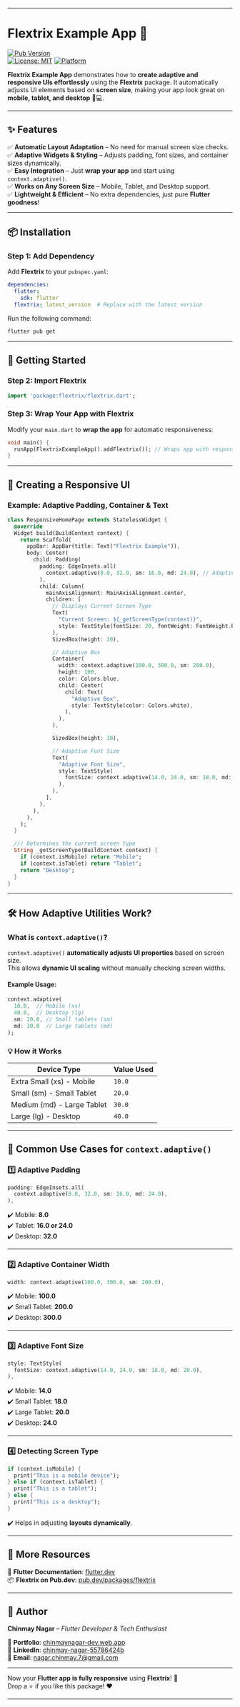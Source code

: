 
---
# **Flextrix Example App** 🚀

[![Pub Version](https://img.shields.io/pub/v/flextrix?style=flat-square)](https://pub.dev/packages/flextrix)  
[![License: MIT](https://img.shields.io/badge/License-MIT-blue.svg)](LICENSE)
[![Platform](https://img.shields.io/badge/platform-Flutter-blue?style=flat-square)](https://flutter.dev)

**Flextrix Example App** demonstrates how to **create adaptive and responsive UIs effortlessly** using the **Flextrix** package. It automatically adjusts UI elements based on **screen size**, making your app look great on **mobile, tablet, and desktop** 📱💻.

---

## ✨ **Features**

✅ **Automatic Layout Adaptation** – No need for manual screen size checks.  
✅ **Adaptive Widgets & Styling** – Adjusts padding, font sizes, and container sizes dynamically.  
✅ **Easy Integration** – Just **wrap your app** and start using `context.adaptive()`.  
✅ **Works on Any Screen Size** – Mobile, Tablet, and Desktop support.  
✅ **Lightweight & Efficient** – No extra dependencies, just pure **Flutter goodness**!

---

## 📦 **Installation**

### **Step 1: Add Dependency**
Add **Flextrix** to your `pubspec.yaml`:

```yaml
dependencies:
  flutter:
    sdk: flutter
  flextrix: latest_version  # Replace with the latest version
```

Run the following command:

```sh
flutter pub get
```

---

## 🚀 **Getting Started**

### **Step 2: Import Flextrix**

```dart
import 'package:flextrix/flextrix.dart';
```

### **Step 3: Wrap Your App with Flextrix**

Modify your `main.dart` to **wrap the app** for automatic responsiveness:

```dart
void main() {
  runApp(FlextrixExampleApp().addFlextrix()); // Wraps app with responsive layout
}
```

---

## 🎨 **Creating a Responsive UI**

### **Example: Adaptive Padding, Container & Text**

```dart
class ResponsiveHomePage extends StatelessWidget {
  @override
  Widget build(BuildContext context) {
    return Scaffold(
      appBar: AppBar(title: Text("Flextrix Example")),
      body: Center(
        child: Padding(
          padding: EdgeInsets.all(
            context.adaptive(8.0, 32.0, sm: 16.0, md: 24.0), // Adaptive padding
          ),
          child: Column(
            mainAxisAlignment: MainAxisAlignment.center,
            children: [
              // Displays Current Screen Type
              Text(
                "Current Screen: ${_getScreenType(context)}",
                style: TextStyle(fontSize: 20, fontWeight: FontWeight.bold),
              ),
              SizedBox(height: 20),

              // Adaptive Box
              Container(
                width: context.adaptive(100.0, 300.0, sm: 200.0),
                height: 100,
                color: Colors.blue,
                child: Center(
                  child: Text(
                    "Adaptive Box",
                    style: TextStyle(color: Colors.white),
                  ),
                ),
              ),

              SizedBox(height: 20),

              // Adaptive Font Size
              Text(
                "Adaptive Font Size",
                style: TextStyle(
                  fontSize: context.adaptive(14.0, 24.0, sm: 18.0, md: 20.0),
                ),
              ),
            ],
          ),
        ),
      ),
    );
  }

  /// Determines the current screen type
  String _getScreenType(BuildContext context) {
    if (context.isMobile) return "Mobile";
    if (context.isTablet) return "Tablet";
    return "Desktop";
  }
}
```

---

## 🛠 **How Adaptive Utilities Work?**

### **What is `context.adaptive()`?**
`context.adaptive()` **automatically adjusts UI properties** based on screen size.  
This allows **dynamic UI scaling** without manually checking screen widths.

#### **Example Usage:**

```dart
context.adaptive(
  10.0,  // Mobile (xs)
  40.0,  // Desktop (lg)
  sm: 20.0, // Small tablets (sm)
  md: 30.0  // Large tablets (md)
);
```

### 💡 **How it Works**

| **Device Type**  | **Value Used** |
|-----------------|---------------|
| Extra Small (xs) - Mobile | `10.0` |
| Small (sm) - Small Tablet | `20.0` |
| Medium (md) - Large Tablet | `30.0` |
| Large (lg) - Desktop | `40.0` |

---

## 🌟 **Common Use Cases for `context.adaptive()`**

### 1️⃣ **Adaptive Padding**
```dart
padding: EdgeInsets.all(
  context.adaptive(8.0, 32.0, sm: 16.0, md: 24.0),
),
```

✔️ Mobile: **8.0**  
✔️ Tablet: **16.0 or 24.0**  
✔️ Desktop: **32.0**

---

### 2️⃣ **Adaptive Container Width**
```dart
width: context.adaptive(100.0, 300.0, sm: 200.0),
```

✔️ Mobile: **100.0**  
✔️ Small Tablet: **200.0**  
✔️ Desktop: **300.0**

---

### 3️⃣ **Adaptive Font Size**
```dart
style: TextStyle(
  fontSize: context.adaptive(14.0, 24.0, sm: 18.0, md: 20.0),
),
```

✔️ Mobile: **14.0**  
✔️ Small Tablet: **18.0**  
✔️ Large Tablet: **20.0**  
✔️ Desktop: **24.0**

---

### 4️⃣ **Detecting Screen Type**
```dart
if (context.isMobile) {
  print("This is a mobile device");
} else if (context.isTablet) {
  print("This is a tablet");
} else {
  print("This is a desktop");
}
```

✔️ Helps in adjusting **layouts dynamically**.

---


## 🔗 **More Resources**

📖 **Flutter Documentation**: [flutter.dev](https://flutter.dev)  
📦 **Flextrix on Pub.dev**: [pub.dev/packages/flextrix](https://pub.dev/packages/flextrix)

---

## 👤 **Author**

**Chinmay Nagar** – *Flutter Developer & Tech Enthusiast*

🔗 **Portfolio**: [chinmaynagar-dev.web.app](https://chinmaynagar-dev.web.app/)  
💼 **LinkedIn**: [chinmay-nagar-55786424b](https://www.linkedin.com/in/chinmay-nagar-55786424b/)  
📧 **Email**: [nagar.chinmay.7@gmail.com](mailto:nagar.chinmay.7@gmail.com)

---

Now your **Flutter app is fully responsive** using **Flextrix**! 🚀  
Drop a ⭐ if you like this package! ❤️

---
